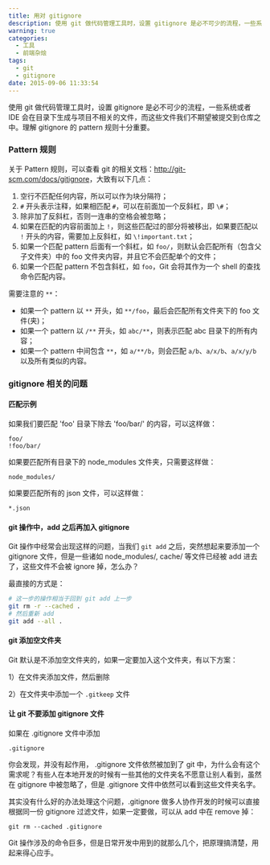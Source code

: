 ```yaml
---
title: 用对 gitignore
description: 使用 git 做代码管理工具时，设置 gitignore 是必不可少的流程，一些系统或者 IDE 会在目录下生成与项目不相关的文件，而这些文件我们不期望被提交到仓库之中。理解 gitignore 的 parrern 规则十分重要。
warning: true
categories:
  - 工具
  - 前端杂烩
tags:
  - git
  - gitignore
date: 2015-09-06 11:33:54
---
```



使用 git 做代码管理工具时，设置 gitignore 是必不可少的流程，一些系统或者 IDE 会在目录下生成与项目不相关的文件，而这些文件我们不期望被提交到仓库之中。理解 gitignore 的 pattern 规则十分重要。

<!-- more -->

### Pattern 规则

关于 Pattern 规则，可以查看 git 的相关文档：<http://git-scm.com/docs/gitignore>，大致有以下几点：

1. 空行不匹配任何内容，所以可以作为块分隔符；
2. `#` 开头表示注释，如果相匹配 `#`，可以在前面加一个反斜杠，即 `\#`；
3. 除非加了反斜杠，否则一连串的空格会被忽略；
4. 如果在匹配的内容前面加上 `!`，则这些匹配过的部分将被移出，如果要匹配以 `!` 开头的内容，需要加上反斜杠，如 `\!important.txt`；
5. 如果一个匹配 pattern 后面有一个斜杠，如 `foo/`，则默认会匹配所有（包含父子文件夹）中的 foo 文件夹内容，并且它不会匹配单个的文件；
6. 如果一个匹配 pattern 不包含斜杠，如 `foo`，Git 会将其作为一个 shell 的查找命令匹配内容。

需要注意的 `**`：

- 如果一个 pattern 以 `**` 开头，如 `**/foo`，最后会匹配所有文件夹下的 foo 文件(夹)；
- 如果一个 pattern 以 `/**` 开头，如 `abc/**`，则表示匹配 abc 目录下的所有内容；
- 如果一个 pattern 中间包含 `**`，如 `a/**/b`，则会匹配 `a/b`、`a/x/b`、`a/x/y/b` 以及所有类似的内容。

### gitignore 相关的问题

#### 匹配示例

如果我们要匹配 'foo' 目录下除去 'foo/bar/' 的内容，可以这样做：

```
foo/
!foo/bar/
```

如果要匹配所有目录下的 node_modules 文件夹，只需要这样做：

```
node_modules/
```

如果要匹配所有的 json 文件，可以这样做：

```
*.json
```

#### git 操作中，add 之后再加入 gitignore

Git 操作中经常会出现这样的问题，当我们 `git add` 之后，突然想起来要添加一个 gitignore 文件，但是一些诸如 node_modules/, cache/ 等文件已经被 add 进去了，这些文件不会被 ignore 掉，怎么办？

最直接的方式是：

```bash
# 这一步的操作相当于回到 git add 上一步
git rm -r --cached .
# 然后重新 add
git add --all .
```

#### git 添加空文件夹

Git 默认是不添加空文件夹的，如果一定要加入这个文件夹，有以下方案：

1）在文件夹添加文件，然后删除

2）在文件夹中添加一个 `.gitkeep` 文件

#### 让 git 不要添加 gitignore 文件

如果在 .gitignore 文件中添加

```
.gitignore
```

你会发现，并没有起作用， .gitignore 文件依然被加到了 git 中，为什么会有这个需求呢？有些人在本地开发的时候有一些其他的文件夹名不愿意让别人看到，虽然在 gitignore 中被忽略了，但是 .gitignore 文件中依然可以看到这些文件夹名字。

其实没有什么好的办法处理这个问题，.gitignore 做多人协作开发的时候可以直接根据同一份 gitignore 过滤文件，如果一定要做，可以从 add 中在 remove 掉：

```
git rm --cached .gitignore
```

Git 操作涉及的命令巨多，但是日常开发中用到的就那么几个，把原理搞清楚，用起来得心应手。
